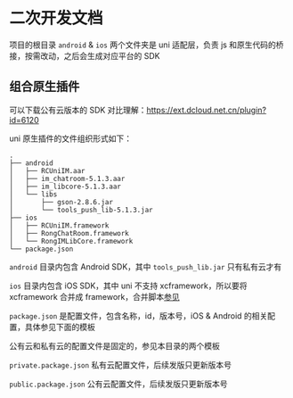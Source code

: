 # 二次开发文档

项目的根目录 `android` & `ios` 两个文件夹是 uni 适配层，负责 js 和原生代码的桥接，按需改动，之后会生成对应平台的 SDK

## 组合原生插件

可以下载公有云版本的 SDK 对比理解：https://ext.dcloud.net.cn/plugin?id=6120

uni 原生插件的文件组织形式如下：

```
.
├── android
│   ├── RCUniIM.aar
│   ├── im_chatroom-5.1.3.aar
│   ├── im_libcore-5.1.3.aar
│   └── libs
│       ├── gson-2.8.6.jar
│       └── tools_push_lib-5.1.3.jar
├── ios
│   ├── RCUniIM.framework
│   ├── RongChatRoom.framework
│   └── RongIMLibCore.framework
└── package.json
```

`android` 目录内包含 Android SDK，其中 `tools_push_lib.jar` 只有私有云才有 

`ios` 目录内包含 iOS SDK，其中 uni 不支持 xcframework，所以要将 xcframework 合并成 framework，合并脚本[参见](../ios/RCUniIM/gen_sdk.sh)

`package.json` 是配置文件，包含名称，id，版本号，iOS & Android 的相关配置，具体参见下面的模板

公有云和私有云的配置文件是固定的，参见本目录的两个模板

`private.package.json` 私有云配置文件，后续发版只更新版本号


`public.package.json` 公有云配置文件，后续发版只更新版本号
